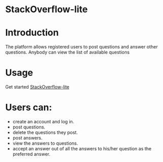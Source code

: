# StackOverflow-lite

# Introduction
The platform allows registered users to post questions and answer other questions. Anybody can view the list of available questions

# Usage
Get started [StackOverflow-lite](https://botnetdobbs.github.com/)

# Users can:
- create an account and log in.
- post questions.
- delete the questions they post.
- post answers.
- view the answers to questions.
- accept an answer out of all the answers to his/her question as the preferred answer. 

